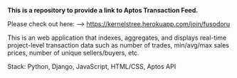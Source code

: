 **This is a repository to provide a link to Aptos Transaction Feed.**

Please check out here: 
--> https://kernelstree.herokuapp.com/join/fusodoru

This is an web application that indexes, aggregates, and displays real-time project-level transaction data such as number of trades, min/avg/max sales prices, number of unique sellers/buyers, etc. 

Stack: Python, Django, JavaScript, HTML/CSS, Aptos API

